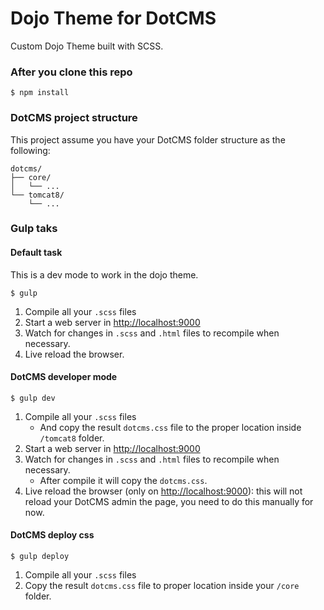 # Dojo Theme for DotCMS
Custom Dojo Theme built with SCSS.
 
### After you clone this repo
```shell
$ npm install
```

### DotCMS project structure
This project assume you have your DotCMS folder structure as the following:

```
dotcms/
├── core/
│   └── ...
└── tomcat8/
    └── ...

```

### Gulp taks

#### Default task
This is a dev mode to work in the dojo theme.

```shell
$ gulp
```

1. Compile all your ```.scss``` files
2. Start a web server in [http://localhost:9000](http://localhost:9000)
3. Watch for changes in ```.scss``` and ```.html``` files to recompile when necessary.
4. Live reload the browser.
 
#### DotCMS developer mode
 
```shell
$ gulp dev
```

1. Compile all your ```.scss``` files
    - And copy the result ```dotcms.css``` file to the proper location inside ```/tomcat8``` folder. 
2. Start a web server in [http://localhost:9000](http://localhost:9000)
3. Watch for changes in ```.scss``` and ```.html``` files to recompile when necessary.
    - After compile it will copy the ```dotcms.css```.
4. Live reload the browser (only on [http://localhost:9000](http://localhost:9000)): this will not reload your DotCMS admin the page, you need to do this manually for now.

#### DotCMS deploy css
 
```shell
$ gulp deploy
```

1. Compile all your ```.scss``` files
2. Copy the result ```dotcms.css``` file to proper location inside your ```/core``` folder.





